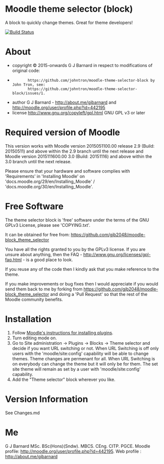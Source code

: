 Moodle theme selector (block)
=============================

A block to quickly change themes.  Great for theme developers!

[![Build Status](https://travis-ci.org/gjb2048/moodle-block_theme_selector.svg)](https://travis-ci.org/gjb2048/moodle-block_theme_selector)

About
=====
 * copyright  &copy; 2015-onwards G J Barnard in respect to modifications of original code:
 *            https://github.com/johntron/moodle-theme-selector-block by John Tron, see:
              https://github.com/johntron/moodle-theme-selector-block/issues/1.
 * author     G J Barnard - http://about.me/gjbarnard and http://moodle.org/user/profile.php?id=442195
 * license    http://www.gnu.org/copyleft/gpl.html GNU GPL v3 or later

Required version of Moodle
==========================
This version works with Moodle version 2015051100.00 release 2.9 (Build: 20150511) and above within the 2.9 branch until the
next release and Moodle version 2015111600.00 3.0 (Build: 20151116) and above within the 3.0 branch until the
next release.

Please ensure that your hardware and software complies with 'Requirements' in 'Installing Moodle' on
'docs.moodle.org/29/en/Installing_Moodle' / 'docs.moodle.org/30/en/Installing_Moodle'.

Free Software
=============
The theme selector block is 'free' software under the terms of the GNU GPLv3 License, please see 'COPYING.txt'.

It can be obtained for free from:
https://github.com/gjb2048/moodle-block_theme_selector

You have all the rights granted to you by the GPLv3 license.  If you are unsure about anything, then the
FAQ - http://www.gnu.org/licenses/gpl-faq.html - is a good place to look.

If you reuse any of the code then I kindly ask that you make reference to the theme.

If you make improvements or bug fixes then I would appreciate if you would send them back to me by forking from
https://github.com/gjb2048/moodle-block_theme_selector and doing a 'Pull Request' so that the rest of the
Moodle community benefits.

Installation
============
1. Follow [Moodle's instructions for installing plugins](http://docs.moodle.org/29/en/Installing_plugins#Installation).
2. Turn editing mode on.
3. Go to Site administration -> Plugins -> Blocks -> Theme selector and decide if you want URL switching or not.
   When URL Switching is off only users with the 'moodle/site:config' capability will be able to change themes.
   Theme changes are permenant for all.
   When URL Switching is on everybody can change the theme but it will only be for them.  The set site theme will
   remain as set by a user with 'moodle/site:config' capability.
4. Add the "Theme selector" block wherever you like.

Version Information
===================
See Changes.md

Me
==
G J Barnard MSc. BSc(Hons)(Sndw). MBCS. CEng. CITP. PGCE.
Moodle profile: http://moodle.org/user/profile.php?id=442195.
Web profile   : http://about.me/gjbarnard
